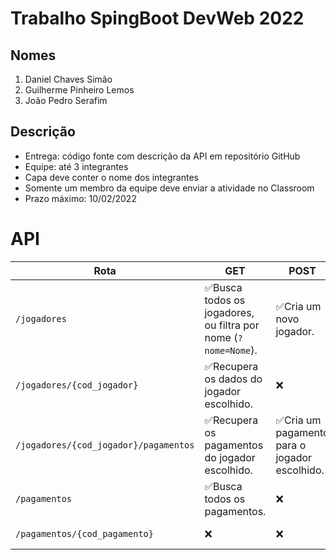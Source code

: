 # Trabalho SpingBoot DevWeb 2022
## Nomes
1. Daniel Chaves Simão
2. Guilherme Pinheiro Lemos
3. João Pedro Serafim

## Descrição
- Entrega: código fonte com descrição da API em repositório GitHub 
- Equipe: até 3 integrantes 
- Capa deve conter o nome dos integrantes 
- Somente um membro da equipe deve enviar a atividade no Classroom 
- Prazo máximo: 10/02/2022

# API
| Rota | GET | POST | PUT | DELETE |
| ----------- | ----------- | ----------- | ----------- | ----------- |
| `/jogadores` | ✅Busca todos os jogadores, ou filtra por nome (`?nome=Nome`). | ✅Cria um novo jogador. | ❌ | ✅Apaga todos os jogadores. |
| `/jogadores/{cod_jogador}` | ✅Recupera os dados do jogador escolhido. | ❌ | ✅Atualiza o jogador escolhido. | ✅Remove o jogador escolhido. |
| `/jogadores/{cod_jogador}/pagamentos` | ✅Recupera os pagamentos do jogador escolhido. | ✅Cria um pagamento para o jogador escolhido. | ❌ | ✅Remove os pagamentos do jogador escolhido. |
| `/pagamentos` | ✅Busca todos os pagamentos. | ❌ | ❌ | ✅Apaga todos os pagamentos. |
| `/pagamentos/{cod_pagamento}` | ❌ | ❌ | ✅Atualiza o pagamento. | ✅Deleta o pagamento. |